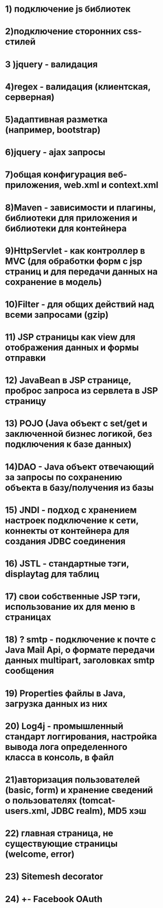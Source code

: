 # 1) подключение js библиотек
# 2)подключение сторонних css-стилей
# 3 )jquery - валидация
# 4)regex - валидация (клиентская, серверная)
# 5)адаптивная разметка (например, bootstrap)
# 6)jquery - ajax запросы
# 7)общая конфигурация веб-приложения, web.xml и context.xml
# 8)Maven - зависимости и плагины, библиотеки для приложения и библиотеки для контейнера
# 9)HttpServlet - как контроллер в MVC (для обработки форм с jsp страниц и для передачи данных на сохранение в модель)
# 10)Filter - для общих действий над всеми запросами (gzip)
# 11) JSP страницы как view для отображения данных и формы отправки
# 12) JavaBean в JSP странице, проброс запроса из сервлета в JSP страницу
# 13) POJO (Java объект с set/get и заключенной бизнес логикой, без подключения к базе данных)
# 14)DAO - Java объект отвечающий за запросы по сохранению объекта в базу/получения из базы
# 15) JNDI - подход с хранением настроек подключение к сети, коннекты от контейнера для создания JDBC соединения
# 16) JSTL - стандартные тэги, displaytag для таблиц
# 17) свои собственные JSP тэги, использование их для меню в страницах
# 18) ? smtp - подключение к почте с Java Mail Api, о формате передачи данных multipart, заголовках smtp сообщения
# 19) Properties файлы в Java, загрузка данных из них
# 20) Log4j - промышленный стандарт логгирования, настройка вывода лога определенного класса в консоль, в файл
# 21)авторизация пользователей (basic, form) и хранение сведений о пользователях (tomcat-users.xml, JDBC realm), MD5 хэш
# 22) главная страница, не существующие страницы (welcome, error)
# 23) Sitemesh decorator
# 24) +- Facebook OAuth 

